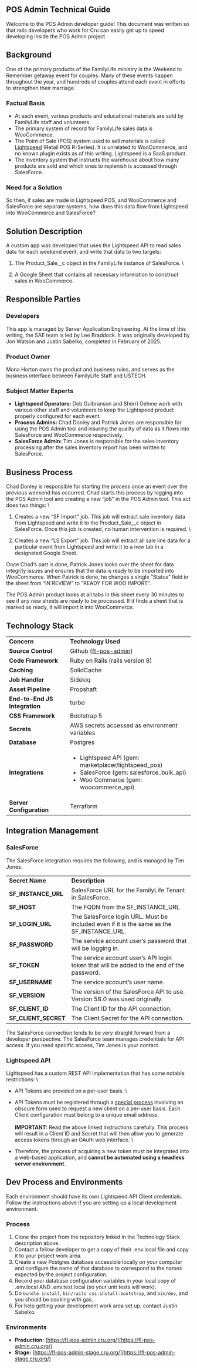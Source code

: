 ## POS Admin Technical Guide

Welcome to the POS Admin developer guide! This document was written so that rails developers who work for Cru can easily get up to speed developing inside the POS Admin project.


## Background

One of the primary products of the FamilyLife ministry is the Weekend to Remember getaway event for couples. Many of these events happen throughout the year, and hundreds of couples attend each event in efforts to strengthen their marriage.


### Factual Basis



* At each event, various products and educational materials are sold by FamilyLife staff and volunteers.
* The primary system of record for FamilyLife sales data is WooCommerce.
* The Point of Sale (POS) system used to sell materials is called [Lightspeed](https://www.lightspeedhq.com/login/) (Retail POS R-Series). It is unrelated to WooCommerce, and no known plugin exists as of this writing. Lightspeed is a SaaS product.
* The inventory system that instructs the warehouse about how many products are sold and which ones to replenish is accessed through SalesForce.


### Need for a Solution

So then, if sales are made in Lightspeed POS, and WooCommerce and SalesForce are separate systems, how does this data flow from Lightspeed into WooCommerce and SalesForce?


## Solution Description

A custom app was developed that uses the Lightspeed API to read sales data for each weekend event, and write that data to two targets:



1. The Product_Sale__c object in the FamilyLife instance of SalesForce. \

2. A Google Sheet that contains all necessary information to construct sales in WooCommerce.


## Responsible Parties


### Developers

This app is managed by Server Application Engineering. At the time of this writing, the SAE team is led by Lee Braddock. It was originally developed by Jon Watson and Justin Sabelko, completed in February of 2025.


### Product Owner

Mona Horton owns the product and business rules, and serves as the business interface between FamilyLife Staff and USTECH.


### Subject Matter Experts



* **Lightspeed Operators:** Deb Gulbranson and Sherri Oehme work with various other staff and volunteers to keep the Lightspeed product properly configured for each event.
* **Process Admins:** Chad Donley and Patrick Jones are responsible for using the POS Admin tool and insuring the quality of data as it flows into SalesForce and WooCommerce respectively.
* **SalesForce Admin:** Tim Jones is responsible for the sales inventory processing after the sales inventory report has been written to SalesForce.


## Business Process

Chad Donley is responsible for starting the process once an event over the previous weekend has occurred. Chad starts this process by logging into the POS Admin tool and creating a new “job” in the POS Admin tool. This act does two things: \




1. Creates a new “SF Import” job. This job will extract sale inventory data from Lightspeed and write it to the Product_Sale__c object in SalesForce. Once this job is created, no human intervention is required. \

2. Creates a new “LS Export” job. This job will extract all sale line data for a particular event from Lightspeed and write it to a new tab in a designated Google Sheet.

Once Chad’s part is done, Patrick Jones looks over the sheet for data integrity issues and ensures that the data is ready to be imported into WooCommerce. When Patrick is done, he changes a single “Status” field in the sheet from “IN REVIEW” to “READY FOR WOO IMPORT”.

The POS Admin product looks at all tabs in this sheet every 30 minutes to see if any new sheets are ready to be processed. If it finds a sheet that is marked as ready, it will import it into WooCommerce.


## Technology Stack


<table>
  <tr>
   <td><strong>Concern</strong>
   </td>
   <td><strong>Technology Used</strong>
   </td>
  </tr>
  <tr>
   <td><strong>Source Control</strong>
   </td>
   <td>Github (<a href="https://github.com/CruGlobal/fl-pos-admin">fl-pos-admin</a>)
   </td>
  </tr>
  <tr>
   <td><strong>Code Framework</strong>
   </td>
   <td>Ruby on Rails (rails version 8)
   </td>
  </tr>
  <tr>
   <td><strong>Caching</strong>
   </td>
   <td>SolidCache
   </td>
  </tr>
  <tr>
   <td><strong>Job Handler</strong>
   </td>
   <td>Sidekiq
   </td>
  </tr>
  <tr>
   <td><strong>Asset Pipeline</strong>
   </td>
   <td>Propshaft
   </td>
  </tr>
  <tr>
   <td><strong>End-to-End JS Integration</strong>
   </td>
   <td>turbo
   </td>
  </tr>
  <tr>
   <td><strong>CSS Framework</strong>
   </td>
   <td>Bootstrap 5
   </td>
  </tr>
  <tr>
   <td><strong>Secrets</strong>
   </td>
   <td>AWS secrets accessed as environment variables
   </td>
  </tr>
  <tr>
   <td><strong>Database</strong>
   </td>
   <td>Postgres
   </td>
  </tr>
  <tr>
   <td><strong>Integrations</strong>
   </td>
   <td>
<ul>

<li>Lightspeed API (gem: marketplacer/lightspeed_pos)</li>

<li>SalesForce (gem: salesforce_bulk_api)</li>

<li>Woo Commerce (gem: woocommerce_api)</li>
</ul>
   </td>
  </tr>
  <tr>
   <td><strong>Server Configuration</strong>
   </td>
   <td>Terraform
   </td>
  </tr>
</table>



## Integration Management


### SalesForce

The SalesForce integration requires the following, and is managed by Tim Jones.


<table>
  <tr>
   <td><strong>Secret Name</strong>
   </td>
   <td><strong>Description</strong>
   </td>
  </tr>
  <tr>
   <td><strong>SF_INSTANCE_URL</strong>
   </td>
   <td>SalesForce URL for the FamilyLife Tenant in SalesForce.
   </td>
  </tr>
  <tr>
   <td><strong>SF_HOST</strong>
   </td>
   <td>The FQDN from the SF_INSTANCE_URL
   </td>
  </tr>
  <tr>
   <td><strong>SF_LOGIN_URL</strong>
   </td>
   <td>The SalesForce login URL. Must be included even if it is the same as the SF_INSTANCE_URL.
   </td>
  </tr>
  <tr>
   <td><strong>SF_PASSWORD</strong>
   </td>
   <td>The service account user’s password that will be logging in.
   </td>
  </tr>
  <tr>
   <td><strong>SF_TOKEN</strong>
   </td>
   <td>The service account user’s API login token that will be added to the end of the password.
   </td>
  </tr>
  <tr>
   <td><strong>SF_USERNAME</strong>
   </td>
   <td>The service account’s user name.
   </td>
  </tr>
  <tr>
   <td><strong>SF_VERSION</strong>
   </td>
   <td>The version of the SalesForce API to use. Version 58.0 was used originally.
   </td>
  </tr>
  <tr>
   <td><strong>SF_CLIENT_ID</strong>
   </td>
   <td>The Client ID for the API connection.
   </td>
  </tr>
  <tr>
   <td><strong>SF_CLIENT_SECRET</strong>
   </td>
   <td>The Client Secret for the API connection.
   </td>
  </tr>
</table>


The SalesForce connection tends to be very straight forward from a developer perspective. The SalesForce team manages credentials for API access. If you need specific access, Tim Jones is your contact.


### Lightspeed API

Lightspeed has a custom REST API implementation that has some notable restrictions: \




* API Tokens are provided on a per-user basis. \

* API Tokens must be registered through a [special process](https://developers.lightspeedhq.com/retail/authentication/clients/) involving an obscure form used to request a new client on a per-user basis. Each Client configuration must belong to a unique email address. \
  \
  **IMPORTANT:** Read the above linked instructions carefully. This process will result in a Client ID and Secret that will then allow you to generate access tokens through an OAuth web interface. \

* Therefore, the process of acquiring a new token must be integrated into a web-based application, and **cannot be automated using a headless server environment**.


## Dev Process and Environments

Each environment should have its own Lightspeed API Client credentials. Follow the instructions above if you are setting up a local development environment.


### Process



1. Clone the project from the repository linked in the Technology Stack description above.
2. Contact a fellow developer to get a copy of their .env.local file and copy it to your project work area.
3. Create a new Postgres database accessible locally on your computer and configure the name of that database to correspond to the names expected by the project configuration.
4. Record your database configuration variables in your local copy of .env.local AND .env.test.local (so your unit tests will work).
5. Do `bundle install`, `bin/rails css:install:bootstrap`, and `bin/dev`, and you should be cooking with gas.
6. For help getting your development work area set up, contact Justin Sabelko.


### Environments



* **Production:** [https://fl-pos-admin.cru.org/](https://fl-pos-admin.cru.org/)
* **Stage:** [https://fl-pos-admin-stage.cru.org/](https://fl-pos-admin-stage.cru.org/)
